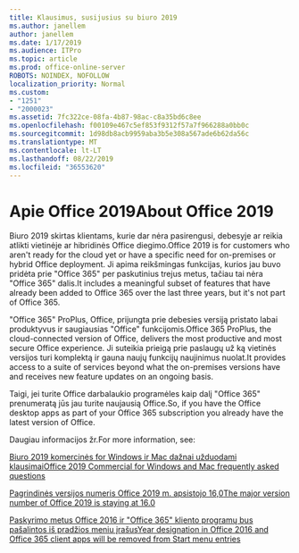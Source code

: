 ```yaml
---
title: Klausimus, susijusius su biuro 2019
ms.author: janellem
author: janellem
ms.date: 1/17/2019
ms.audience: ITPro
ms.topic: article
ms.prod: office-online-server
ROBOTS: NOINDEX, NOFOLLOW
localization_priority: Normal
ms.custom:
- "1251"
- "2000023"
ms.assetid: 7fc322ce-08fa-4b87-98ac-c8a35bd6c8ee
ms.openlocfilehash: f00109e467c5ef853f9312f57a7f966288a0bb0c
ms.sourcegitcommit: 1d98db8acb9959aba3b5e308a567ade6b62da56c
ms.translationtype: MT
ms.contentlocale: lt-LT
ms.lasthandoff: 08/22/2019
ms.locfileid: "36553620"
---
```

# <a name="about-office-2019"></a><span data-ttu-id="217b8-102">Apie Office 2019</span><span class="sxs-lookup"><span data-stu-id="217b8-102">About Office 2019</span></span>

<span data-ttu-id="217b8-103">Biuro 2019 skirtas klientams, kurie dar nėra pasirengusi, debesyje ar reikia atlikti vietinėje ar hibridinės Office diegimo.</span><span class="sxs-lookup"><span data-stu-id="217b8-103">Office 2019 is for customers who aren't ready for the cloud yet or have a specific need for on-premises or hybrid Office deployment.</span></span> <span data-ttu-id="217b8-104">Ji apima reikšmingas funkcijas, kurios jau buvo pridėta prie "Office 365" per paskutinius trejus metus, tačiau tai nėra "Office 365" dalis.</span><span class="sxs-lookup"><span data-stu-id="217b8-104">It includes a meaningful subset of features that have already been added to Office 365 over the last three years, but it's not part of Office 365.</span></span>
  
<span data-ttu-id="217b8-105">"Office 365" ProPlus, Office, prijungta prie debesies versiją pristato labai produktyvus ir saugiausias "Office" funkcijomis.</span><span class="sxs-lookup"><span data-stu-id="217b8-105">Office 365 ProPlus, the cloud-connected version of Office, delivers the most productive and most secure Office experience.</span></span> <span data-ttu-id="217b8-106">Ji suteikia prieigą prie paslaugų už ką vietinės versijos turi komplektą ir gauna naujų funkcijų naujinimus nuolat.</span><span class="sxs-lookup"><span data-stu-id="217b8-106">It provides access to a suite of services beyond what the on-premises versions have and receives new feature updates on an ongoing basis.</span></span>
  
<span data-ttu-id="217b8-107">Taigi, jei turite Office darbalaukio programėles kaip dalį "Office 365" prenumeratą jūs jau turite naujausią Office.</span><span class="sxs-lookup"><span data-stu-id="217b8-107">So, if you have the Office desktop apps as part of your Office 365 subscription you already have the latest version of Office.</span></span>
  
<span data-ttu-id="217b8-108">Daugiau informacijos žr.</span><span class="sxs-lookup"><span data-stu-id="217b8-108">For more information, see:</span></span>
  
[<span data-ttu-id="217b8-109">Biuro 2019 komercinės for Windows ir Mac dažnai užduodami klausimai</span><span class="sxs-lookup"><span data-stu-id="217b8-109">Office 2019 Commercial for Windows and Mac frequently asked questions</span></span>](https://support.microsoft.com/help/4133312)
  
[<span data-ttu-id="217b8-110">Pagrindinės versijos numeris Office 2019 m. apsistojo 16,0</span><span class="sxs-lookup"><span data-stu-id="217b8-110">The major version number of Office 2019 is staying at 16.0</span></span>](https://docs.microsoft.com/deployoffice/office2019/overview)
  
[<span data-ttu-id="217b8-111">Paskyrimo metus Office 2016 ir "Office 365" kliento programų bus pašalintos iš pradžios meniu įrašus</span><span class="sxs-lookup"><span data-stu-id="217b8-111">Year designation in Office 2016 and Office 365 client apps will be removed from Start menu entries</span></span>](https://support.office.com/article/8fe5e052-76d2-49de-af30-2e84ed3da907?wt.mc_id=Alchemy_ClientDIA)
  
